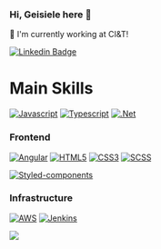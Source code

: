 ### Hi, Geisiele here 👋

📍 I'm currently working at CI&T!

[![Linkedin Badge](https://img.shields.io/badge/LinkedIn-0077B5?style=for-the-badge&logo=linkedin&logoColor=white)](https://www.linkedin.com/in/geisiele-antunes-medeiros-de-lima/)

# Main Skills

[![Javascript](https://img.shields.io/badge/JavaScript-F7DF1E?style=for-the-badge&logo=javascript&logoColor=black)](#)
[![Typescript](https://img.shields.io/badge/TypeScript-007ACC?style=for-the-badge&logo=typescript&logoColor=white)](#)
[![.Net](https://img.shields.io/badge/.NET-512BD4?style=for-the-badge&logo=dotnet&logoColor=white)](#)

### Frontend

[![Angular](https://img.shields.io/badge/Angular-DD0031?style=for-the-badge&logo=angular&logoColor=white)](#)
[![HTML5](https://img.shields.io/badge/HTML5-E34F26?style=for-the-badge&logo=html5&logoColor=white)](#)
[![CSS3](https://img.shields.io/badge/CSS3-1572B6?style=for-the-badge&logo=css3&logoColor=white)](#)
[![SCSS](https://img.shields.io/badge/Sass-CC6699?style=for-the-badge&logo=sass&logoColor=white)](#)

[![Styled-components](https://img.shields.io/badge/styled--components-DB7093?style=for-the-badge&logo=styled-components&logoColor=white)](#)


### Infrastructure

[![AWS](https://img.shields.io/badge/Amazon_AWS-232F3E?style=for-the-badge&logo=amazon-aws&logoColor=white)](#)
[![Jenkins](	https://img.shields.io/badge/Jenkins-D24939?style=for-the-badge&logo=Jenkins&logoColor=white)](#)



![](https://komarev.com/ghpvc/?username=geisiele&color=blueviolet&style=flat)
